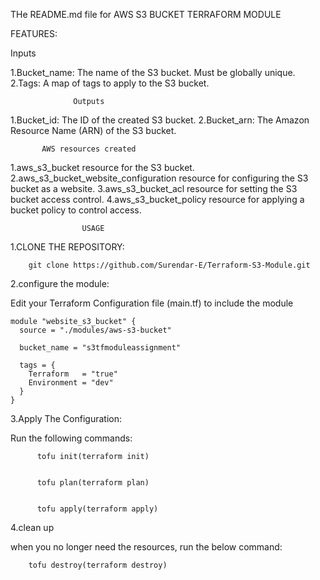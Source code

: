 THe README.md file for AWS S3 BUCKET TERRAFORM MODULE

FEATURES:
               
Inputs 

1.Bucket_name: The name of the S3 bucket. Must be globally unique.
2.Tags: A map of tags to apply to the S3 bucket.

                  Outputs

1.Bucket_id: The ID of the created S3 bucket.
2.Bucket_arn: The Amazon Resource Name (ARN) of the S3 bucket.

           AWS resources created

1.aws_s3_bucket resource for the S3 bucket.
2.aws_s3_bucket_website_configuration resource for configuring the S3 bucket as a website.
3.aws_s3_bucket_acl resource for setting the S3 bucket access control.
4.aws_s3_bucket_policy resource for applying a bucket policy to control access.

                    USAGE

1.CLONE THE REPOSITORY:
 

        git clone https://github.com/Surendar-E/Terraform-S3-Module.git


2.configure the module:

Edit your Terraform Configuration file (main.tf) to include the module



	module "website_s3_bucket" {
	  source = "./modules/aws-s3-bucket"

	  bucket_name = "s3tfmoduleassignment"

	  tags = {
	    Terraform   = "true"
	    Environment = "dev"
	  }
	}



3.Apply The Configuration:

  Run the following commands:


          tofu init(terraform init)


          tofu plan(terraform plan)


          tofu apply(terraform apply)


4.clean up

when you no longer need the resources, run the below command:


        tofu destroy(terraform destroy)


